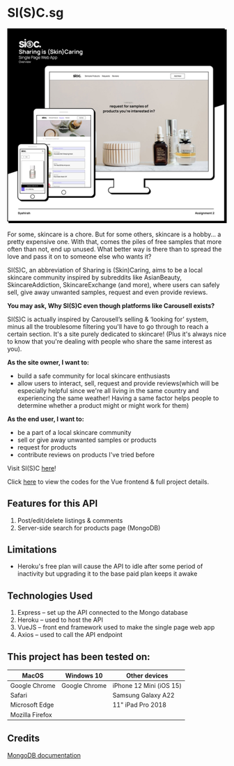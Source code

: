# SI(S)C.sg
![SI(S)C](/images/readme.jpg)

For some, skincare is a chore. But for some others, skincare is a hobby… a pretty expensive one. With that, comes the piles of free samples that more often than not, end up unused. What better way is there than to spread the love and pass it on to someone else who wants it?

SI(S)C, an abbreviation of Sharing is (Skin)Caring, aims to be a local skincare community inspired by subreddits like AsianBeauty, SkincareAddiction, SkincareExchange (and more), where users can safely sell, give away unwanted samples, request and even provide reviews.


**You may ask, Why SI(S)C even though platforms like Carousell exists?**

SI(S)C is actually inspired by Carousell’s selling & ‘looking for’ system, minus all the troublesome filtering you'll have to go through to reach a certain section. It's a site purely dedicated to skincare! (Plus it's always nice to know that you're dealing with people who share the same interest as you).


**As the site owner, I want to:**
- build a safe community for local skincare enthusiasts
- allow users to interact, sell, request and provide reviews(which will be especially helpful since we're all living in the same country and experiencing the same weather! Having a same factor helps people to determine whether a product might or might work for them)


**As the end user, I want to:**
- be a part of a local skincare community
- sell or give away unwanted samples or products
- request for products
- contribute reviews on products I've tried before


Visit SI(S)C [here](https://agitated-visvesvaraya-94d773.netlify.app/)!


Click [here](https://github.com/harihaysrun/skincare-vue) to view the codes for the Vue frontend & full project details.


## Features for this API
1. Post/edit/delete listings & comments
2. Server-side search for products page (MongoDB)

## Limitations
- Heroku's free plan will cause the API to idle after some period of inactivity but upgrading it to the base paid plan keeps it awake


## Technologies Used
1. Express – set up the API connected to the Mongo database
2. Heroku – used to host the API
4. VueJS – front end framework used to make the single page web app
3. Axios – used to call the API endpoint



## This project has been tested on:
| MacOS | Windows 10 | Other devices |
| ----- | ---------- | ------------- |
| Google Chrome | Google Chrome | iPhone 12 Mini (iOS 15) |
| Safari | | Samsung Galaxy A22 ||
| Microsoft Edge | | 11" iPad Pro 2018 |
| Mozilla Firefox | | |



## Credits
[MongoDB documentation](https://docs.mongodb.com/)